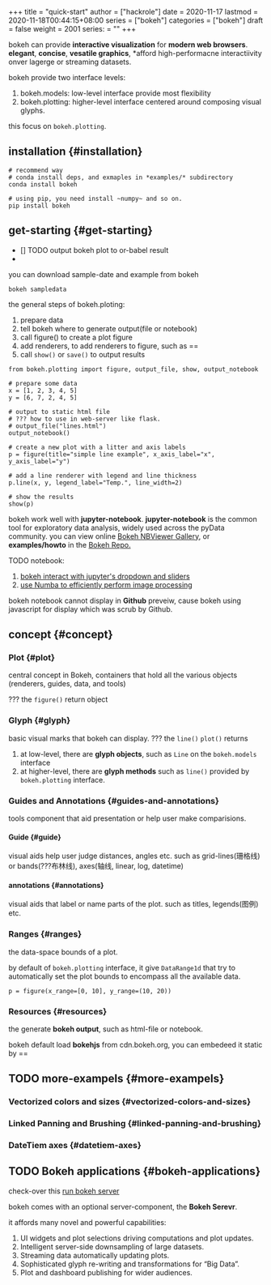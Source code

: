 +++
title = "quick-start"
author = ["hackrole"]
date = 2020-11-17
lastmod = 2020-11-18T00:44:15+08:00
series = ["bokeh"]
categories = ["bokeh"]
draft = false
weight = 2001
series: = ""
+++

bokeh can provide **interactive visualization** for **modern web browsers**.
**elegant**, **concise**, **vesatile graphics**,
\*afford high-performacne interactiivity onver lagerge or streaming datasets.

bokeh provide two interface levels:

1.  bokeh.models: low-level interface provide most flexibility
2.  bokeh.plotting: higher-level interface centered around composing visual glyphs.

this focus on `bokeh.plotting`.


## installation {#installation}

```shell
# recommend way
# conda install deps, and exmaples in *examples/* subdirectory
conda install bokeh

# using pip, you need install ~numpy~ and so on.
pip install bokeh
```


## get-starting {#get-starting}

-   [] TODO output bokeh plot to or-babel result
-

you can download sample-date and example from bokeh

`bokeh sampledata`

the general steps of bokeh.ploting:

1.  prepare data
2.  tell bokeh where to generate output(file or notebook)
3.  call figure() to create a plot figure
4.  add renderers, to add renderers to figure, such as ==
5.  call `show()` or `save()` to output results

<!--listend-->

<a id="code-snippet--first exmaple to get-started"></a>
```ipython
from bokeh.plotting import figure, output_file, show, output_notebook

# prepare some data
x = [1, 2, 3, 4, 5]
y = [6, 7, 2, 4, 5]

# output to static html file
# ??? how to use in web-server like flask.
# output_file("lines.html")
output_notebook()

# create a new plot with a litter and axis labels
p = figure(title="simple line example", x_axis_label="x", y_axis_label="y")

# add a line renderer with legend and line thickness
p.line(x, y, legend_label="Temp.", line_width=2)

# show the results
show(p)
```

bokeh work well with **jupyter-notebook**.
**jupyter-notebook** is the common tool for exploratory data analysis, widely used across the pyData community.
you can view online [Bokeh NBViewer Gallery](http://nbviewer.ipython.org/github/bokeh/bokeh-notebooks/blob/master/index.ipynb), or **examples/howto** in the [Bokeh Repo.](https://github.com/bokeh/bokeh)

TODO notebook:

1.  [bokeh interact with jupyter's dropdown and sliders](https://github.com/bokeh/bokeh/tree/2.2.3/examples/howto/notebook%5Fcomms/Jupyter%20Interactors.ipynb)
2.  [use Numba to efficiently perform image processing](https://github.com/bokeh/bokeh/tree/2.2.3/examples/howto/notebook%5Fcomms/Numba%20Image%20Example.ipynb)

bokeh notebook cannot display in **Github** preveiw, cause bokeh using javascript for display which was scrub by Github.


## concept {#concept}


### Plot {#plot}

central concept in Bokeh, containers that hold all the various objects (renderers, guides, data, and tools)

??? the `figure()` return object


### Glyph {#glyph}

basic visual marks that bokeh can display.
??? the `line()` `plot()` returns

1.  at low-level, there are **glyph objects**, such as `Line` on the `bokeh.models` interface
2.  at higher-level, there are **glyph methods** such as `line()` provided by `bokeh.plotting` interface.


### Guides and Annotations {#guides-and-annotations}

tools component that aid presentation or help user make comparisions.


#### Guide {#guide}

visual aids help user judge distances, angles etc.
such as grid-lines(珊格线) or bands(???布林线), axes(轴线, linear, log, datetime)


#### annotations {#annotations}

visual aids that label or name parts of the plot.
such as titles, legends(图例) etc.


### Ranges {#ranges}

the data-space bounds of a plot.

by default of `bokeh.plotting` interface,
it give `DataRange1d` that try to automatically set the plot bounds to encompass all the available data.

<a id="code-snippet--explicit set fixed-range-bound"></a>
```ipython
p = figure(x_range=[0, 10], y_range=(10, 20))
```


### Resources {#resources}

the generate **bokeh output**, such as html-file or notebook.

bokeh default load **bokehjs** from cdn.bokeh.org, you can embedeed it static by ==


## <span class="org-todo todo TODO">TODO</span> more-exampels {#more-exampels}


### Vectorized colors and sizes {#vectorized-colors-and-sizes}


### Linked Panning and Brushing {#linked-panning-and-brushing}


### DateTiem axes {#datetiem-axes}


## <span class="org-todo todo TODO">TODO</span> Bokeh applications {#bokeh-applications}

check-over this [run bokeh server](https://docs.bokeh.org/en/latest/docs/user%5Fguide/server.html)

bokeh comes with an optional server-component, the **Bokeh Serevr**.

it affords many novel and powerful capabilities:

1.  UI widgets and plot selections driving computations and plot updates.
2.  Intelligent server-side downsampling of large datasets.
3.  Streaming data automatically updating plots.
4.  Sophisticated glyph re-writing and transformations for “Big Data”.
5.  Plot and dashboard publishing for wider audiences.
